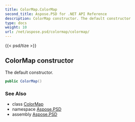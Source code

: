 ```yaml
---
title: ColorMap.ColorMap
second_title: Aspose.PSD for .NET API Reference
description: ColorMap constructor. The default constructor
type: docs
weight: 10
url: /net/aspose.psd/colormap/colormap/
---
```

{{< psd/tize >}}
## ColorMap constructor

The default constructor.

```csharp
public ColorMap()
```

### See Also

* class [ColorMap](../)
* namespace [Aspose.PSD](../../../aspose.psd/)
* assembly [Aspose.PSD](../../../)


